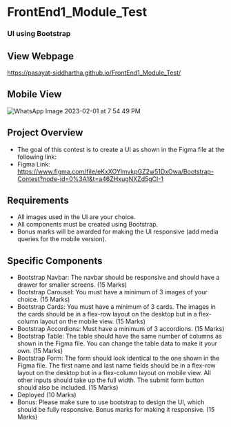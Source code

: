 # FrontEnd1_Module_Test
### UI using Bootstrap

## View Webpage
https://pasayat-siddhartha.github.io/FrontEnd1_Module_Test/

## Mobile View
![WhatsApp Image 2023-02-01 at 7 54 49 PM](https://user-images.githubusercontent.com/111691087/216071332-c0113fb4-40d5-4538-b3a6-901f6396e0ea.jpeg)

## Project Overview
* The goal of this contest is to create a UI as shown in the Figma file at the following link:
* Figma Link: https://www.figma.com/file/eKxXOYlmvkpGZ2w51DxOwa/Bootstrap-Contest?node-id=0%3A1&t=a46ZHxugNXZd5gCI-1
## Requirements

* All images used in the UI are your choice.
* All components must be created using Bootstrap.
* Bonus marks will be awarded for making the UI responsive (add media queries for the mobile version).

## Specific Components

* Bootstrap Navbar: The navbar should be responsive and should have a drawer for smaller screens. (15 Marks)
* Bootstrap Carousel: You must have a minimum of 3 images of your choice. (15 Marks)
* Bootstrap Cards: You must have a minimum of 3 cards. The images in the cards should be in a flex-row layout on the desktop but in a flex-column layout on the mobile view. (15 Marks)
* Bootstrap Accordions: Must have a minimum of 3 accordions. (15 Marks)
* Bootstrap Table: The table should have the same number of columns as shown in the Figma file. You can change the table data to make it your own. (15 Marks)
* Bootstrap Form: The form should look identical to the one shown in the Figma file. The first name and last name fields should be in a flex-row layout on the desktop but in a flex-column layout on mobile view. All other inputs should take up the full width. The submit form button should also be included. (15 Marks)
* Deployed (10 Marks)
* Bonus: Please make sure to use bootstrap to design the UI, which should be fully responsive. Bonus marks for making it responsive. (15 Marks)
